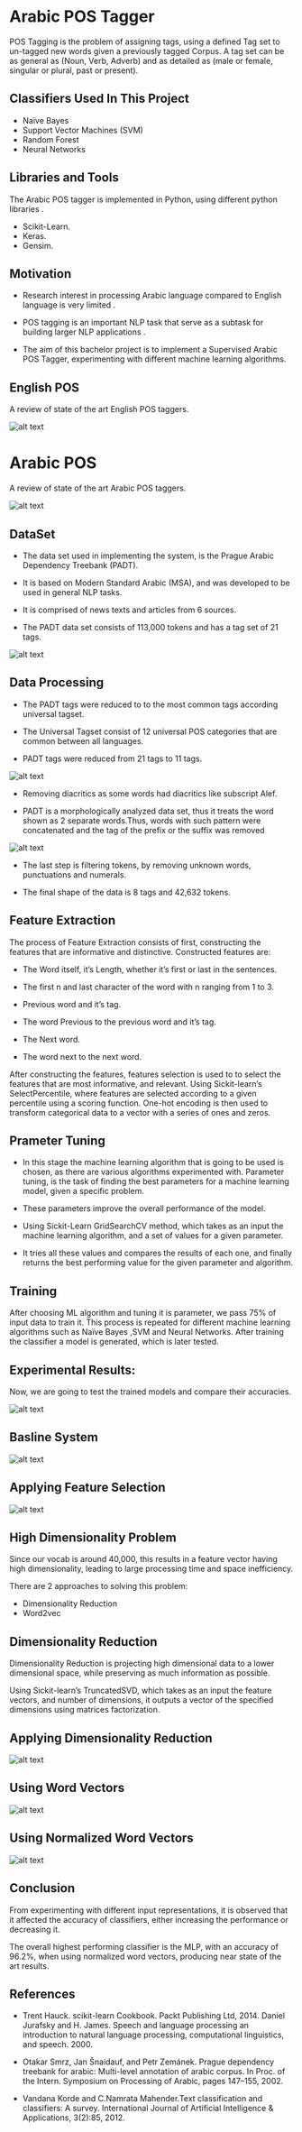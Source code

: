 # Arabic POS Tagger

POS Tagging is the problem of assigning tags, using a defined Tag set to un-tagged new words given a previously tagged Corpus. 
A tag set can be as general as (Noun, Verb, Adverb) and as detailed as (male or female, singular or plural, past or present).
    
    
## Classifiers Used In This Project

* Naïve Bayes 
* Support Vector Machines (SVM)
* Random Forest
* Neural Networks

## Libraries and Tools
The Arabic POS tagger is implemented in Python, using different python libraries .

* Scikit-Learn.
* Keras.
* Gensim.

## Motivation
* Research interest in processing Arabic language compared to English language is very limited .

* POS tagging  is an important NLP task that serve as a subtask for building larger NLP applications .

* The aim of this bachelor project is to implement a Supervised  Arabic POS Tagger, experimenting with different machine learning algorithms.

## English POS

A review of state of the art English POS taggers.

![alt text](https://github.com/abadrawy/ArabicPOSTagger/blob/master/graphs%26Images/EnglishPOS.png)


# Arabic POS

A review of state of the art Arabic POS taggers.

![alt text](https://github.com/abadrawy/ArabicPOSTagger/blob/master/graphs%26Images/ArabicPOS.png)

## DataSet

* The data set used in implementing the system, is the Prague Arabic Dependency Treebank (PADT).

* It is based on Modern Standard Arabic (MSA), and was developed to be used in general NLP tasks.

* It is comprised of news texts and articles  from 6 sources.

* The PADT data set  consists of 113,000 tokens and has a tag set of 21 tags.

![alt text](https://github.com/abadrawy/ArabicPOSTagger/blob/master/graphs%26Images/pos.png)

## Data Processing

* The PADT tags were reduced to to the most common tags according universal tagset.

* The Universal Tagset consist of 12 universal POS categories that are common between all languages.

* PADT tags were reduced from 21 tags to 11 tags.


![alt text](https://github.com/abadrawy/ArabicPOSTagger/blob/master/graphs%26Images/tagset.png)

* Removing diacritics as some words had diacritics like subscript Alef.

* PADT is a morphologically analyzed data set, thus it treats the word shown as 2  separate words.Thus, words with such pattern were concatenated and the tag of the prefix or the suffix was removed

![alt text](https://github.com/abadrawy/ArabicPOSTagger/blob/master/graphs%26Images/dataProcessing.png)

* The last step is filtering tokens, by removing unknown words, punctuations and numerals.

* The final shape of the data is 8 tags and 42,632 tokens. 


## Feature Extraction

The process of Feature Extraction consists of first, constructing the features that are informative and distinctive.
Constructed features are:

* The Word itself, it’s Length, whether it’s first or last in the sentences.

* The first n and last character of the word with n ranging from 1 to 3.

* Previous word and it’s tag.

* The word Previous to the previous word and it’s tag.

* The Next word.

* The word next to the next word.

After constructing the features, features selection is used to to select the features that are most informative, and relevant. 
Using Sickit-learn’s SelectPercentile, where features are selected according to a given percentile using a scoring function.
One-hot encoding is then used to transform categorical data to a vector with a series of ones and zeros. 

## Prameter Tuning

* In this stage the machine learning algorithm that is going to be used is chosen, as there are various algorithms experimented with.
Parameter tuning, is the task of finding the best parameters for a machine learning model, given a specific problem. 

* These parameters improve the overall performance of the model. 

* Using Sickit-Learn GridSearchCV method, which takes as an input the machine learning algorithm,  and a set of values for a given parameter.

* It tries all these values and compares the results of each one, and finally returns the best performing value for the given parameter and algorithm. 

## Training

After choosing ML algorithm and tuning it is parameter, we pass 75% of input data to  train it.
This process is repeated for different machine learning algorithms such as Naïve Bayes ,SVM and Neural Networks.
After training the classifier a  model is generated, which is later tested.

## Experimental Results:

Now, we are going to test the trained models and compare their accuracies.

![alt text](https://github.com/abadrawy/ArabicPOSTagger/blob/master/graphs%26Images/classifiers.png)

## Basline System

![alt text](https://github.com/abadrawy/ArabicPOSTagger/blob/master/graphs%26Images/baseline.png)

## Applying Feature Selection

![alt text](https://github.com/abadrawy/ArabicPOSTagger/blob/master/graphs%26Images/featureSelection.png)

## High Dimensionality Problem 

Since our vocab is around 40,000, this results in a feature vector having high dimensionality, leading to large processing time and space inefficiency. 


There are 2 approaches to solving this  problem:
* Dimensionality Reduction
* Word2vec 

## Dimensionality Reduction

Dimensionality Reduction is projecting high dimensional data to a lower dimensional space, while preserving as much information as possible.


Using Sickit-learn’s TruncatedSVD, which takes as an input the feature vectors, and number of dimensions, it outputs a vector of the specified dimensions using matrices factorization.

## Applying Dimensionality Reduction

![alt text](https://github.com/abadrawy/ArabicPOSTagger/blob/master/graphs%26Images/dimensionalityReduction.png)

## Using Word Vectors

![alt text](https://github.com/abadrawy/ArabicPOSTagger/blob/master/graphs%26Images/usingWordVectors.png)

## Using Normalized Word Vectors

![alt text](https://github.com/abadrawy/ArabicPOSTagger/blob/master/graphs%26Images/usingNormalizedWordVectors.png)


## Conclusion

From experimenting with different input representations, it is observed that it affected the accuracy of classifiers, either increasing the performance or decreasing it. 


The overall highest performing classifier is the MLP, with an accuracy of 96.2%, when using normalized word vectors, producing near state of the art results. 

## References

* Trent Hauck. scikit-learn Cookbook. Packt Publishing Ltd, 2014. 
Daniel Jurafsky and H. James. Speech and language processing an introduction to natural language processing, computational linguistics, and speech. 2000. 

* Otakar Smrz, Jan Šnaidauf, and Petr Zemánek. Prague dependency treebank for arabic: Multi-level annotation of arabic corpus. In Proc. of the Intern. Symposium on Processing of Arabic, pages 147–155, 2002. 

* Vandana Korde and C.Namrata Mahender.Text classification and classifiers: A survey. International Journal of Artificial Intelligence & Applications, 3(2):85, 2012. 



















